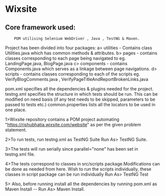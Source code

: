 # Wixsite

## Core framework used:
        POM utilising Selenium WebDriver , Java , TestNG & Maven.
        
Project has been divided into four packages:
a> utilities - Contains class Utilities.java which has common methods & attributes.
b> pages - contains classes corresponding to each page being navigated to eg. LandingPage.java, BlogPage.java
c> components - contains Components.java which serves as a linkage between page navigations.
d> scripts - contains classes corresponding to each of the scripts eg. VerifyBlogComments.java , VerifyPageTitleAndReportBrokenLinks.java

pom.xml specifies all the dependencies & plugins needed for the project.
testng.xml specifies the structure in which tests should be run. This can be modified on need basis (if any test needs to be skipped, parameters to be passed to tests etc.)
common.properties lists all the locators to be used in one place.

1>Wixsite repository contains a POM project automating "https://rishubhatia.wixsite.com/website" as per the given problem statement.

2>To run tests, run testng.xml as TestNG Suite
        Run As> TestNG Suite.

3>The tests will run serially since parallel="none" has been set in testng.xml file.

4>The tests correspond to classes in src/scripts package.Modifications can be done as needed from here.
Wish to run the scripts individually, these classes in script package can be run individually
    Run As> TestNG Test

5> Also, before running install all the dependencies by running pom.xml as Maven Install -- Run As> Maven Install.
